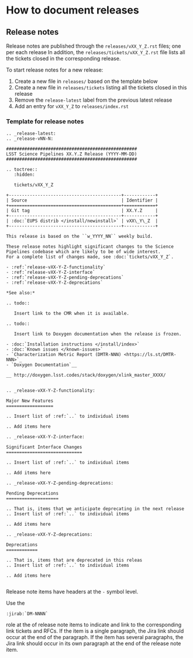 # How to document releases

## Release notes

Release notes are published through the `releases/vXX_Y_Z.rst` files; one per each release
In addition, the `releases/tickets/vXX_Y_Z.rst` file lists all the tickets closed in the corresponding release.

To start release notes for a new release:

1. Create a new file in `releases/` based on the template below
2. Create a new file in `releases/tickets` listing all the tickets closed in this release
3. Remove the `release-latest` label from the previous latest release
4. Add an entry for `vXX_Y_Z` to `releases/index.rst`

### Template for release notes

```
.. _release-latest:
.. _release-vNN-N:

##################################################
LSST Science Pipelines XX.Y.Z Release (YYYY-MM-DD)
##################################################

.. toctree::
   :hidden:

   tickets/vXX_Y_Z

+-------------------------------------------+------------+
| Source                                    | Identifier |
+===========================================+============+
| Git tag                                   | XX.Y.Z     |
+-------------------------------------------+------------+
| :doc:`EUPS distrib </install/newinstall>` | vXX\_Y\_Z  |
+-------------------------------------------+------------+

This release is based on the ``w_YYYY_NN`` weekly build.

These release notes highlight significant changes to the Science Pipelines codebase which are likely to be of wide interest.
For a complete list of changes made, see :doc:`tickets/vXX_Y_Z`.

- :ref:`release-vXX-Y-Z-functionality`
- :ref:`release-vXX-Y-Z-interface`
- :ref:`release-vXX-Y-Z-pending-deprecations`
- :ref:`release-vXX-Y-Z-deprecations`

*See also:*

.. todo::

   Insert link to the CMR when it is available.

.. todo::

   Insert link to Doxygen documentation when the release is frozen.

- :doc:`Installation instructions </install/index>`
- :doc:`Known issues </known-issues>`
- `Characterization Metric Report (DMTR-NNN) <https://ls.st/DMTR-NNN>`_
- `Doxygen Documentation`__

__ http://doxygen.lsst.codes/stack/doxygen/xlink_master_XXXX/


.. _release-vXX-Y-Z-functionality:

Major New Features
==================

.. Insert list of :ref:`..` to individual items

.. Add items here

.. _release-vXX-Y-Z-interface:

Significant Interface Changes
=============================

.. Insert list of :ref:`..` to individual items

.. Add items here

.. _release-vXX-Y-Z-pending-deprecations:

Pending Deprecations
====================

.. That is, items that we anticipate deprecating in the next release
.. Insert list of :ref:`..` to individual items

.. Add items here

.. _release-vXX-Y-Z-deprecations:

Deprecations
============

.. That is, items that are deprecated in this releas
.. Insert list of :ref:`..` to individual items

.. Add items here


```

Release note items have headers at the `-` symbol level.

Use the

```
:jirab:`DM-NNNN`
```

role at the of release note items to indicate and link to the corresponding link tickets and RFCs.
If the item is a single paragraph, the Jira link should occur at the end of the paragraph.
If the item has several paragraphs, the Jira link should occur in its own paragraph at the end of the release note item.

